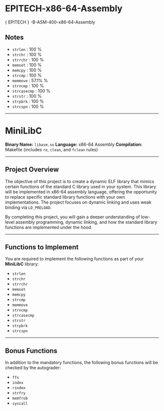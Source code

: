 # EPITECH-x86-64-Assembly
{ EPITECH } -B-ASM-400-x86-64-Assembly

## Notes

- `strlen` : 100 %
- `strchr` : 100 %
- `strrchr` : 100 %
- `memset` : 100 %
- `memcpy` : 100 %
- `strcmp` : 100 %
- `memmove` : 57.1% %
- `strncmp` : 100 %
- `strcasecmp` : 100 %
- `strstr` : 100 %
- `strpbrk` : 100 %
- `strcspn` : 100 %

---

# MiniLibC

**Binary Name:** `libasm.so`
**Language:** x86-64 Assembly
**Compilation:** Makefile (includes `re`, `clean`, and `fclean` rules)

---

## Project Overview

The objective of this project is to create a dynamic ELF library that mimics certain functions of the standard C library used in your system. This library will be implemented in x86-64 assembly language, offering the opportunity to replace specific standard library functions with your own implementations. The project focuses on dynamic linking and uses weak binding via `LD_PRELOAD`.

By completing this project, you will gain a deeper understanding of low-level assembly programming, dynamic linking, and how the standard library functions are implemented under the hood.

---

## Functions to Implement

You are required to implement the following functions as part of your **MiniLibC** library:

- `strlen`
- `strchr`
- `strrchr`
- `memset`
- `memcpy`
- `strcmp`
- `memmove`
- `strncmp`
- `strcasecmp`
- `strstr`
- `strpbrk`
- `strcspn`

---

## Bonus Functions

In addition to the mandatory functions, the following bonus functions will be checked by the autograder:

- `ffs`
- `index`
- `rindex`
- `strfry`
- `memfrob`
- `syscall`

